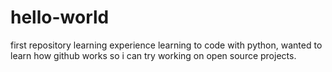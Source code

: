 # hello-world
first repository learning experience 
learning to code with python, wanted to learn how github works so i can try working on open source projects.
